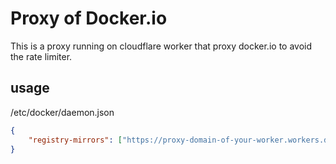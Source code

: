 # Proxy of Docker.io
This is a proxy running on cloudflare worker that proxy docker.io to avoid the rate limiter.

## usage
/etc/docker/daemon.json
```json
{
    "registry-mirrors": ["https://proxy-domain-of-your-worker.workers.dev"],
}
```